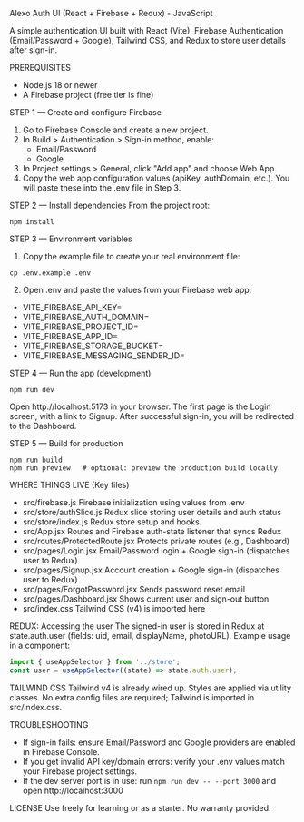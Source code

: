 Alexo Auth UI (React + Firebase + Redux) - JavaScript

A simple authentication UI built with React (Vite), Firebase Authentication (Email/Password + Google), Tailwind CSS, and Redux to store user details after sign-in.

PREREQUISITES
- Node.js 18 or newer
- A Firebase project (free tier is fine)

STEP 1 — Create and configure Firebase
1) Go to Firebase Console and create a new project.
2) In Build > Authentication > Sign-in method, enable:
   - Email/Password
   - Google
3) In Project settings > General, click "Add app" and choose Web App.
4) Copy the web app configuration values (apiKey, authDomain, etc.). You will paste these into the .env file in Step 3.

STEP 2 — Install dependencies
From the project root:

```
npm install
```

STEP 3 — Environment variables
1) Copy the example file to create your real environment file:

```
cp .env.example .env
```

2) Open .env and paste the values from your Firebase web app:

- VITE_FIREBASE_API_KEY=
- VITE_FIREBASE_AUTH_DOMAIN=
- VITE_FIREBASE_PROJECT_ID=
- VITE_FIREBASE_APP_ID=
- VITE_FIREBASE_STORAGE_BUCKET=
- VITE_FIREBASE_MESSAGING_SENDER_ID=

STEP 4 — Run the app (development)

```
npm run dev
```

Open http://localhost:5173 in your browser. The first page is the Login screen, with a link to Signup. After successful sign-in, you will be redirected to the Dashboard.

STEP 5 — Build for production

```
npm run build
npm run preview   # optional: preview the production build locally
```

WHERE THINGS LIVE (Key files)
- src/firebase.js                Firebase initialization using values from .env
- src/store/authSlice.js         Redux slice storing user details and auth status
- src/store/index.js             Redux store setup and hooks
- src/App.jsx                    Routes and Firebase auth-state listener that syncs Redux
- src/routes/ProtectedRoute.jsx  Protects private routes (e.g., Dashboard)
- src/pages/Login.jsx            Email/Password login + Google sign-in (dispatches user to Redux)
- src/pages/Signup.jsx           Account creation + Google sign-in (dispatches user to Redux)
- src/pages/ForgotPassword.jsx   Sends password reset email
- src/pages/Dashboard.jsx        Shows current user and sign-out button
- src/index.css                  Tailwind CSS (v4) is imported here

REDUX: Accessing the user
The signed-in user is stored in Redux at state.auth.user (fields: uid, email, displayName, photoURL).
Example usage in a component:

```js
import { useAppSelector } from '../store';
const user = useAppSelector((state) => state.auth.user);
```

TAILWIND CSS
Tailwind v4 is already wired up. Styles are applied via utility classes. No extra config files are required; Tailwind is imported in src/index.css.

TROUBLESHOOTING
- If sign-in fails: ensure Email/Password and Google providers are enabled in Firebase Console.
- If you get invalid API key/domain errors: verify your .env values match your Firebase project settings.
- If the dev server port is in use: run `npm run dev -- --port 3000` and open http://localhost:3000

LICENSE
Use freely for learning or as a starter. No warranty provided.

